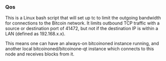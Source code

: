 ### Qos ###

This is a Linux bash script that will set up tc to limit the outgoing bandwidth for connections to the Bitcoin network. It limits outbound TCP traffic with a source or destination port of 41472, but not if the destination IP is within a LAN (defined as 192.168.x.x).

This means one can have an always-on bitcoinoned instance running, and another local bitcoinoned/bitcoinone-qt instance which connects to this node and receives blocks from it.
